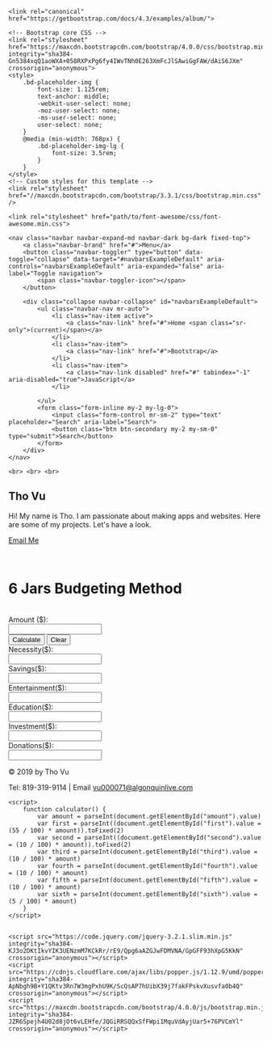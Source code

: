 <!DOCTYPE html>
<html lang="en">

<head>
    <meta charset="utf-8">
    <meta name="viewport" content="width=device-width, initial-scale=1, shrink-to-fit=no">
    <meta name="description" content="">
    <meta name="author" content="Mark Otto, Jacob Thornton, and Bootstrap contributors">
    <meta name="generator" content="Jekyll v3.8.5">
    <title>6 Jars Budgeting Method</title>

    <link rel="canonical" href="https://getbootstrap.com/docs/4.3/examples/album/">

    <!-- Bootstrap core CSS -->
    <link rel="stylesheet" href="https://maxcdn.bootstrapcdn.com/bootstrap/4.0.0/css/bootstrap.min.css" integrity="sha384-Gn5384xqQ1aoWXA+058RXPxPg6fy4IWvTNh0E263XmFcJlSAwiGgFAW/dAiS6JXm" crossorigin="anonymous">
    <style>
        .bd-placeholder-img {
            font-size: 1.125rem;
            text-anchor: middle;
            -webkit-user-select: none;
            -moz-user-select: none;
            -ms-user-select: none;
            user-select: none;
        }
        @media (min-width: 768px) {
            .bd-placeholder-img-lg {
                font-size: 3.5rem;
            }
        }
    </style>
    <!-- Custom styles for this template -->
    <link rel="stylesheet" href="//maxcdn.bootstrapcdn.com/bootstrap/3.3.1/css/bootstrap.min.css" />

    <link rel="stylesheet" href="path/to/font-awesome/css/font-awesome.min.css">

</head>

<body>

    <nav class="navbar navbar-expand-md navbar-dark bg-dark fixed-top">
        <a class="navbar-brand" href="#">Menu</a>
        <button class="navbar-toggler" type="button" data-toggle="collapse" data-target="#navbarsExampleDefault" aria-controls="navbarsExampleDefault" aria-expanded="false" aria-label="Toggle navigation">
            <span class="navbar-toggler-icon"></span>
        </button>

        <div class="collapse navbar-collapse" id="navbarsExampleDefault">
            <ul class="navbar-nav mr-auto">
                <li class="nav-item active">
                    <a class="nav-link" href="#">Home <span class="sr-only">(current)</span></a>
                </li>
                <li class="nav-item">
                    <a class="nav-link" href="#">Bootstrap</a>
                </li>
                <li class="nav-item">
                    <a class="nav-link disabled" href="#" tabindex="-1" aria-disabled="true">JavaScript</a>
                </li>

            </ul>
            <form class="form-inline my-2 my-lg-0">
                <input class="form-control mr-sm-2" type="text" placeholder="Search" aria-label="Search">
                <button class="btn btn-secondary my-2 my-sm-0" type="submit">Search</button>
            </form>
        </div>
    </nav>

    <br> <br> <br>
<main role="main">
    <section class="jumbotron text-center">
            <div class="container">
                <h1 class="jumbotron-heading">Tho Vu</h1>
                <p class="lead text-muted">Hi! My name is Tho. I am passionate about making apps and websites. Here are some of my projects. Let's have a look.</p>
                <p>
                    <a href="mailto:vu000071@algonquinlive.com" class="btn btn-warning my-2">Email Me</a>
                </p>
            </div>
        </section> <br>
    <h1 class="text-center">6 Jars Budgeting Method</h1> <br>
    <form class="container">
        <div class="row justify-content-lg-center">
            <div class="col-lg-4">
                <div class="form-group">
                    Amount ($): &nbsp;<br> <input type="text" id="amount" class="col-lg-12"> <br>
                </div>
                <button type="button" onclick="calculator()" class="form-group bg-info">Calculate</button> 
                <button type="reset" class="form-group bg-info">Clear</button> 
                <br>
                <div class="form-group">
                    Necessity($): &nbsp;<br> <input type="text" id="first" class="col-lg-12"><br>
                </div>
                <div class="form-group mx-auto">
                    Savings($): &nbsp; <br><input type="text" id="second" class="col-lg-12"><br></div>
                <div class="form-group mx-auto">
                    Entertainment($): &nbsp;<br> <input type="text" id="third" class="col-lg-12"><br></div>
                <div class="form-group mx-auto">
                    Education($): &nbsp;<br> <input type="text" id="fourth" class="col-lg-12"><br>
                </div>
                <div class="form-group mx-auto">
                    Investment($): &nbsp;<br> <input type="text" id="fifth" class="col-lg-12"><br></div>
                <div class="form-group mx-auto">
                    Donations($): &nbsp; <br><input type="text" id="sixth" class="col-lg-12"><br></div>
            </div>
        </div>
    </form>
</main>
  <footer class="text-muted">
        <div class="container">
            <p>&copy; 2019 by Tho Vu</p>
            <p> Tel: 819-319-9114 | Email <a href="mailto:vu000071@algonquinlive.com">vu000071@algonquinlive.com</a></p>
        </div>
    </footer>


    <script>
        function calculator() {
            var amount = parseInt(document.getElementById("amount").value)
            var first = parseInt((document.getElementById("first").value = (55 / 100) * amount)).toFixed(2)
            var second = parseInt((document.getElementById("second").value = (10 / 100) * amount)).toFixed(2)
            var third = parseInt(document.getElementById("third").value = (10 / 100) * amount)
            var fourth = parseInt(document.getElementById("fourth").value = (10 / 100) * amount)
            var fifth = parseInt(document.getElementById("fifth").value = (10 / 100) * amount)
            var sixth = parseInt(document.getElementById("sixth").value = (5 / 100) * amount)
        }
    </script>


    <script src="https://code.jquery.com/jquery-3.2.1.slim.min.js" integrity="sha384-KJ3o2DKtIkvYIK3UENzmM7KCkRr/rE9/Qpg6aAZGJwFDMVNA/GpGFF93hXpG5KkN" crossorigin="anonymous"></script>
    <script src="https://cdnjs.cloudflare.com/ajax/libs/popper.js/1.12.9/umd/popper.min.js" integrity="sha384-ApNbgh9B+Y1QKtv3Rn7W3mgPxhU9K/ScQsAP7hUibX39j7fakFPskvXusvfa0b4Q" crossorigin="anonymous"></script>
    <script src="https://maxcdn.bootstrapcdn.com/bootstrap/4.0.0/js/bootstrap.min.js" integrity="sha384-JZR6Spejh4U02d8jOt6vLEHfe/JQGiRRSQQxSfFWpi1MquVdAyjUar5+76PVCmYl" crossorigin="anonymous"></script>

</body></html>
